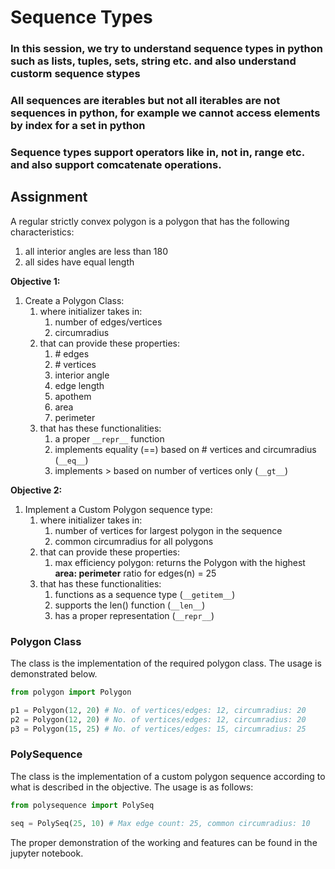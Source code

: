 # Sequence Types

### In this session, we try to understand sequence types in python such as lists, tuples, sets, string etc. and also understand custorm sequence stypes
### All sequences are iterables but not all iterables are not sequences in python, for example we cannot access elements by index for a set in python
### Sequence types support operators like in, not in, range etc. and also support comcatenate operations.

## Assignment

A regular strictly convex polygon is a polygon that has the following characteristics:

1. all interior angles are less than 180
2. all sides have equal length

**Objective 1:**

1. Create a Polygon Class:
   1. where initializer takes in:
      1. number of edges/vertices
      2. circumradius
   2. that can provide these properties:
      1. \# edges
      2. \# vertices
      3. interior angle
      4. edge length
      5. apothem
      6. area
      7. perimeter
   3. that has these functionalities:
      1. a proper `__repr__` function
      2. implements equality (==) based on # vertices and circumradius (`__eq__`)
      3. implements > based on number of vertices only (`__gt__`)

**Objective 2:**

1. Implement a Custom Polygon sequence type:
   1. where initializer takes in:
      1. number of vertices for largest polygon in the sequence
      2. common circumradius for all polygons
   2. that can provide these properties:
      1. max efficiency polygon: returns the Polygon with the highest **area: perimeter** ratio for edges(n) = 25
   3. that has these functionalities:
      1. functions as a sequence type (`__getitem__`)
      2. supports the len() function (`__len__`)
      3. has a proper representation (`__repr__`)

### Polygon Class

The class is the implementation of the required polygon class. The usage is demonstrated below.

```python
from polygon import Polygon

p1 = Polygon(12, 20) # No. of vertices/edges: 12, circumradius: 20
p2 = Polygon(12, 20) # No. of vertices/edges: 12, circumradius: 20
p3 = Polygon(15, 25) # No. of vertices/edges: 15, circumradius: 25
```

### PolySequence

The class is the implementation of a custom polygon sequence according to what is described in the objective. The usage is as follows:

```python
from polysequence import PolySeq

seq = PolySeq(25, 10) # Max edge count: 25, common circumradius: 10
```

The proper demonstration of the working and features can be found in the jupyter notebook. 